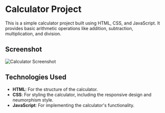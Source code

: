 # Calculator Project

This is a simple calculator project built using HTML, CSS, and JavaScript. It provides basic arithmetic operations like addition, subtraction, multiplication, and division. 

## Screenshot

![Calculator Screenshot](./path/to/calculator.PNG)

## Technologies Used

- **HTML**: For the structure of the calculator.
- **CSS**: For styling the calculator, including the responsive design and neumorphism style.
- **JavaScript**: For implementing the calculator's functionality.

